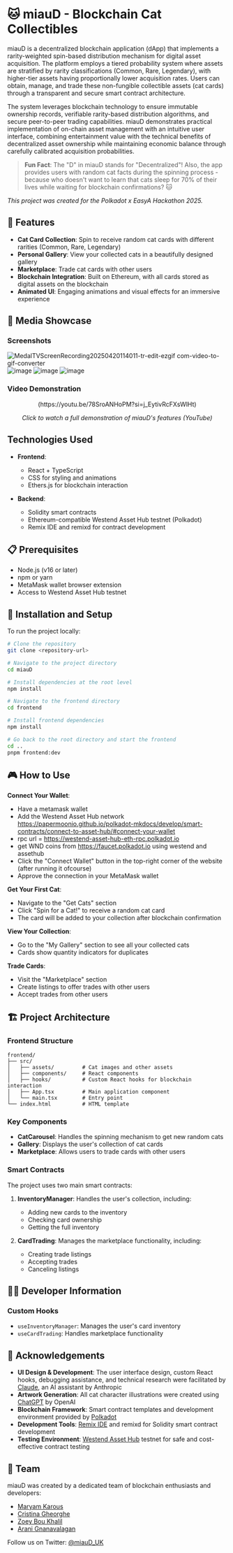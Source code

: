 # 🐱 miauD - Blockchain Cat Collectibles

miauD is a decentralized blockchain application (dApp) that implements a rarity-weighted spin-based distribution mechanism for digital asset acquisition. The platform employs a tiered probability system where assets are stratified by rarity classifications (Common, Rare, Legendary), with higher-tier assets having proportionally lower acquisition rates. Users can obtain, manage, and trade these non-fungible collectible assets (cat cards) through a transparent and secure smart contract architecture.

The system leverages blockchain technology to ensure immutable ownership records, verifiable rarity-based distribution algorithms, and secure peer-to-peer trading capabilities. miauD demonstrates practical implementation of on-chain asset management with an intuitive user interface, combining entertainment value with the technical benefits of decentralized asset ownership while maintaining economic balance through carefully calibrated acquisition probabilities.

> **Fun Fact**: The "D" in miauD stands for "Decentralized"! Also, the app provides users with random cat facts during the spinning process - because who doesn't want to learn that cats sleep for 70% of their lives while waiting for blockchain confirmations? 🐱

*This project was created for the Polkadot x EasyA Hackathon 2025.*

## 🌟 Features

- **Cat Card Collection**: Spin to receive random cat cards with different rarities (Common, Rare, Legendary)
- **Personal Gallery**: View your collected cats in a beautifully designed gallery
- **Marketplace**: Trade cat cards with other users
- **Blockchain Integration**: Built on Ethereum, with all cards stored as digital assets on the blockchain
- **Animated UI**: Engaging animations and visual effects for an immersive experience

## 📸 Media Showcase

### Screenshots
![MedalTVScreenRecording20250420114011-tr-edit-ezgif com-video-to-gif-converter](https://github.com/user-attachments/assets/d7c434ef-5eda-4550-90f5-b18549f72795)
![image](https://github.com/user-attachments/assets/9328bd76-4b6b-42af-baf1-df15e533fec6)
![image](https://github.com/user-attachments/assets/eba791e2-78f9-4ced-8638-26f4a3e9991c)
![image](https://github.com/user-attachments/assets/a43fb56d-8615-488c-a834-203f8f5881ee)




### Video Demonstration

<div align="center">
  </a>(https://youtu.be/78SroANHoPM?si=j_EytivRcFXsWlHt)
  <p><em>Click to watch a full demonstration of miauD's features (YouTube)</em></p>
</div>

## Technologies Used

- **Frontend**:
  - React + TypeScript
  - CSS for styling and animations
  - Ethers.js for blockchain interaction

- **Backend**:
  - Solidity smart contracts
  - Ethereum-compatible Westend Asset Hub testnet (Polkadot)
  - Remix IDE and remixd for contract development

## 📋 Prerequisites

- Node.js (v16 or later)
- npm or yarn
- MetaMask wallet browser extension
- Access to Westend Asset Hub testnet

## 🚀 Installation and Setup

To run the project locally:

```bash
# Clone the repository
git clone <repository-url>

# Navigate to the project directory
cd miauD

# Install dependencies at the root level
npm install

# Navigate to the frontend directory
cd frontend

# Install frontend dependencies
npm install

# Go back to the root directory and start the frontend
cd ..
pnpm frontend:dev
```

## 🎮 How to Use

**Connect Your Wallet**:
- Have a metamask wallet
- Add the Westend Asset Hub network https://papermoonio.github.io/polkadot-mkdocs/develop/smart-contracts/connect-to-asset-hub/#connect-your-wallet
- rpc url = https://westend-asset-hub-eth-rpc.polkadot.io
- get WND coins from https://faucet.polkadot.io using westend and assethub
- Click the "Connect Wallet" button in the top-right corner of the website (after running it ofcourse)
- Approve the connection in your MetaMask wallet

**Get Your First Cat**:
- Navigate to the "Get Cats" section
- Click "Spin for a Cat!" to receive a random cat card
- The card will be added to your collection after blockchain confirmation

**View Your Collection**:
- Go to the "My Gallery" section to see all your collected cats
- Cards show quantity indicators for duplicates

**Trade Cards**:
- Visit the "Marketplace" section
- Create listings to offer trades with other users
- Accept trades from other users

## 🏗️ Project Architecture

### Frontend Structure

```
frontend/
├── src/
│   ├── assets/         # Cat images and other assets
│   ├── components/     # React components
│   ├── hooks/          # Custom React hooks for blockchain interaction
│   ├── App.tsx         # Main application component
│   └── main.tsx        # Entry point
└── index.html          # HTML template
```

### Key Components

- **CatCarousel**: Handles the spinning mechanism to get new random cats
- **Gallery**: Displays the user's collection of cat cards
- **Marketplace**: Allows users to trade cards with other users

### Smart Contracts

The project uses two main smart contracts:

1. **InventoryManager**: Handles the user's collection, including:
   - Adding new cards to the inventory
   - Checking card ownership
   - Getting the full inventory

2. **CardTrading**: Manages the marketplace functionality, including:
   - Creating trade listings
   - Accepting trades
   - Canceling listings

## 👨‍💻 Developer Information

### Custom Hooks

- `useInventoryManager`: Manages the user's card inventory
- `useCardTrading`: Handles marketplace functionality

## 🙏 Acknowledgements

- **UI Design & Development**: The user interface design, custom React hooks, debugging assistance, and technical research were facilitated by [Claude](https://www.anthropic.com/claude), an AI assistant by Anthropic
- **Artwork Generation**: All cat character illustrations were created using [ChatGPT](https://chat.openai.com/) by OpenAI
- **Blockchain Framework**: Smart contract templates and development environment provided by [Polkadot](https://polkadot.network/)
- **Development Tools**: [Remix IDE](https://remix.ethereum.org/) and remixd for Solidity smart contract development
- **Testing Environment**: [Westend Asset Hub](https://wiki.polkadot.network/docs/learn-guides-westend-asset-hub) testnet for safe and cost-effective contract testing

## 👥 Team

miauD was created by a dedicated team of blockchain enthusiasts and developers:

- [Maryam Karous](https://www.linkedin.com/in/maryam-karous-78b674280)
- [Cristina Gheorghe](https://www.linkedin.com/in/cristina-gheorghe-0a6053285/)
- [Zoey Bou Khalil](https://www.linkedin.com/in/zoey-bou-khalil-a422a4272/)
- [Arani Gnanavalagan](https://www.linkedin.com/in/aranignana)

Follow us on Twitter: [@miauD_UK](https://x.com/miauD_UK)

